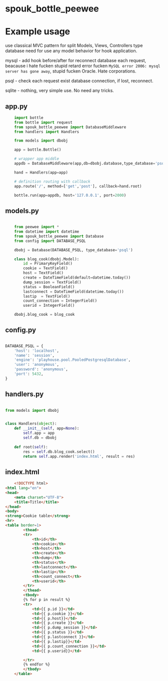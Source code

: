 # spouk_bottle_peewee

Example usage
==============
use classical MVC pattern for split Models, Views, Controllers
type database need for use any model behavior for hook application.

mysql - add hook before/after for reconnect database each request,
beacause i hate fucken stupid retard error fucken `MySQL error 2006: mysql server has gone away`, 
stupid fucken Oracle.  Hate corporations.

psql - check each request exist database connection, if lost, reconnect. 

sqlite - nothing, very simple use. No need any tricks.


app.py
------
```python
    import bottle
    from bottle import request
    from spouk_bottle_peewee import DatabaseMiddleware
    from handlers import Handlers

    from models import dbobj

    app = bottle.Bottle()

    # wrapper app middle
    appdb = DatabaseMiddleware(app,db=dbobj.database,type_database='psql')

    hand = Handlers(app=app)

    # definition routing with callback 
    app.route('/', method=['get','post'], callback=hand.root)

    bottle.run(app=appdb, host='127.0.0.1', port=2000)
```

models.py
---------
```python
       
    from peewee import *
    from datetime import datetime
    from spouk_bottle_peewee import Database
    from config import DATABASE_PSQL

    dbobj = Database(DATABASE_PSQL, type_database='psql')

    class blog_cook(dbobj.Model):
        id = PrimaryKeyField()
        cookie = TextField()
        host = TextField()
        create = DateTimeField(default=datetime.today())
        dump_session = TextField()
        status = BooleanField()
        lastconnect = DateTimeField(datetime.today())
        lastip  = TextField()
        count_connection = IntegerField()
        userid = IntegerField()

    dbobj.blog_cook = blog_cook
```
config.py
---------
```python

DATABASE_PSQL = {
    'host': 'localhost',
    'name': 'session',
    'engine': 'playhouse.pool.PooledPostgresqlDatabase',
    'user': 'anonymous',
    'password': 'anonymous',
    'port': 5432,
}

```

handlers.py
------------
```python
    
from models import dbobj


class Handlers(object):
    def __init__(self, app=None):
        self.app = app
        self.db = dbobj
        
    def root(self):
        res = self.db.blog_cook.select()
        return self.app.render('index.html', result = res)
```

index.html
---------
```html
    <!DOCTYPE html>
<html lang="en">
<head>
    <meta charset="UTF-8">
    <title>Title</title>
</head>
<body>
<strong>Cookie table</strong>
<hr>
<table border=1>
        <thead>
        <tr>
            <th>id</th>
            <th>cookie</th>
            <th>host</th>
            <th>create</th>
            <th>dump</th>
            <th>status</th>
            <th>lastconnect</th>
            <th>lastip</th>
            <th>count_connect</th>
            <th>userid</th>
        </tr>
        </thead>
        <tbody>
        {% for p in result %}
        <tr>
            <td>{{ p.id }}</td>
            <td>{{ p.cookie }}</td>
            <td>{{ p.host}}</td>
            <td>{{ p.create }}</td>
            <td>{{ p.dump_session }}</td>
            <td>{{ p.status }}</td>
            <td>{{ p.lastconnect }}</td>
            <td>{{ p.lastip}}</td>
            <td>{{ p.count_connection }}</td>
            <td>{{ p.userid}}</td>

        </tr>
        {% endfor %}
        </tbody>
    </table>
```



